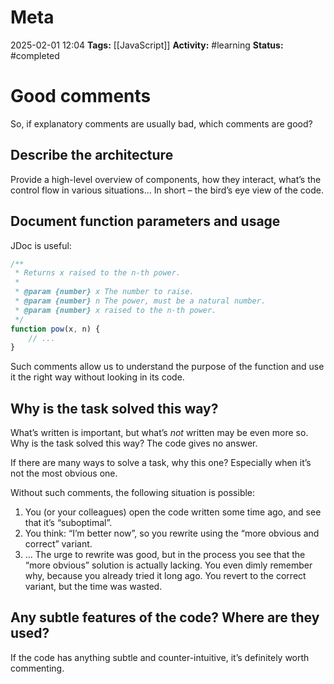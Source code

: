 # Meta
2025-02-01 12:04
**Tags:** [[JavaScript]]
**Activity:** #learning 
**Status:** #completed 

# Good comments
So, if explanatory comments are usually bad, which comments are good?

## Describe the architecture
Provide a high-level overview of components, how they interact, what’s the control flow in various situations… In short – the bird’s eye view of the code.

## Document function parameters and usage

JDoc is useful:
```JavaScript title:example.js
/**
 * Returns x raised to the n-th power.
 * 
 * @param {number} x The number to raise.
 * @param {number} n The power, must be a natural number.
 * @param {number} x raised to the n-th power.
 */
function pow(x, n) {
	// ...
}
```

Such comments allow us to understand the purpose of the function and use it the right way without looking in its code.

## Why is the task solved this way?
What’s written is important, but what’s *not* written may be even more so. Why is the task solved this way? The code gives no answer.

If there are many ways to solve a task, why this one? Especially when it’s not the most obvious one.

Without such comments, the following situation is possible:
1. You (or your colleagues) open the code written some time ago, and see that it’s “suboptimal”.
2. You think: “I’m better now”, so you rewrite using the “more obvious and correct” variant.
3. … The urge to rewrite was good, but in the process you see that the “more obvious” solution is actually lacking. You even dimly remember why, because you already tried it long ago. You revert to the correct variant, but the time was wasted.

## Any subtle features of the code? Where are they used?
If the code has anything subtle and counter-intuitive, it’s definitely worth commenting.
